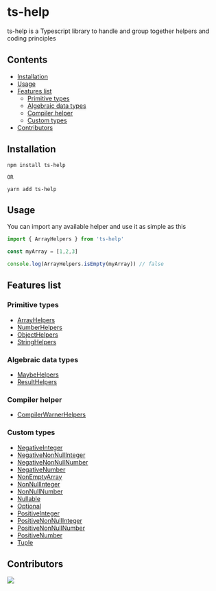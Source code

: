 # ts-help

ts-help is a Typescript library to handle and group together helpers and coding principles

## Contents

- [Installation](#installation)
- [Usage](#usage)
- [Features list](#features-list)
    - [Primitive types](#primitive-types)
    - [Algebraic data types](#algebraic-data-types)
    - [Compiler helper](#compiler-helper)
    - [Custom types](#custom-types)
- [Contributors](#contributors)

## Installation

```
npm install ts-help

OR

yarn add ts-help
```

## Usage

You can import any available helper and use it as simple as this

```ts
import { ArrayHelpers } from 'ts-help'

const myArray = [1,2,3]

console.log(ArrayHelpers.isEmpty(myArray)) // false

```

## Features list

### Primitive types

- [ArrayHelpers](https://github.com/Hurobaki/ts-help/tree/main/src/helpers/ArrayHelpers)
- [NumberHelpers](https://github.com/Hurobaki/ts-help/tree/main/src/helpers/NumberHelpers)
- [ObjectHelpers](https://github.com/Hurobaki/ts-help/tree/main/src/helpers/ObjectHelpers)
- [StringHelpers](https://github.com/Hurobaki/ts-help/tree/main/src/helpers/StringHelpers)

### Algebraic data types

- [MaybeHelpers](https://github.com/Hurobaki/ts-help/tree/main/src/helpers/MaybeHelpers)
- [ResultHelpers](https://github.com/Hurobaki/ts-help/tree/main/src/helpers/ResultHelpers)

### Compiler helper

- [CompilerWarnerHelpers](https://github.com/Hurobaki/ts-help/tree/main/src/helpers/CompilerWarnerHelpers)

### Custom types

- [NegativeInteger](https://github.com/Hurobaki/ts-help/tree/main/src/@types)
- [NegativeNonNullInteger](https://github.com/Hurobaki/ts-help/tree/main/src/@types)
- [NegativeNonNullNumber](https://github.com/Hurobaki/ts-help/tree/main/src/@types)
- [NegativeNumber](https://github.com/Hurobaki/ts-help/tree/main/src/@types)
- [NonEmptyArray](https://github.com/Hurobaki/ts-help/tree/main/src/@types)
- [NonNullInteger](https://github.com/Hurobaki/ts-help/tree/main/src/@types)
- [NonNullNumber](https://github.com/Hurobaki/ts-help/tree/main/src/@types)
- [Nullable](https://github.com/Hurobaki/ts-help/tree/main/src/@types)
- [Optional](https://github.com/Hurobaki/ts-help/tree/main/src/@types)
- [PositiveInteger](https://github.com/Hurobaki/ts-help/tree/main/src/@types)
- [PositiveNonNullInteger](https://github.com/Hurobaki/ts-help/tree/main/src/@types)
- [PositiveNonNullNumber](https://github.com/Hurobaki/ts-help/tree/main/src/@types)
- [PositiveNumber](https://github.com/Hurobaki/ts-help/tree/main/src/@types)
- [Tuple](https://github.com/Hurobaki/ts-help/tree/main/src/@types)

## Contributors

<a href="https://github.com/Hurobaki/ts-help/graphs/contributors">
  <img src="https://contrib.rocks/image?repo=Hurobaki/ts-help" />
</a>

<!-- Made with [contrib.rocks](https://contrib.rocks). -->
